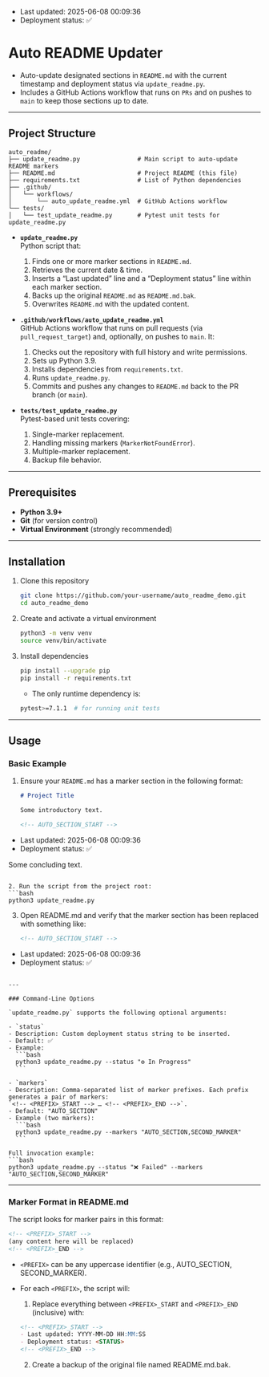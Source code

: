 <!-- AUTO_SECTION_START -->
- Last updated: 2025-06-08 00:09:36
- Deployment status: ✅
<!-- AUTO_SECTION_END -->

# Auto README Updater

- Auto-update designated sections in `README.md` with the current timestamp and deployment status via `update_readme.py`.  
- Includes a GitHub Actions workflow that runs on `PRs` and on pushes to `main` to keep those sections up to date.

---

## Project Structure

```
auto_readme/
├── update_readme.py                # Main script to auto-update README markers
├── README.md                       # Project README (this file)
├── requirements.txt                # List of Python dependencies
├── .github/
│   └── workflows/
│       └── auto_update_readme.yml  # GitHub Actions workflow
└── tests/
│   └── test_update_readme.py       # Pytest unit tests for update_readme.py
```

- **`update_readme.py`**  
  Python script that:
  1. Finds one or more marker sections in `README.md`.
  2. Retrieves the current date & time.
  3. Inserts a “Last updated” line and a “Deployment status” line within each marker section.
  4. Backs up the original `README.md` as `README.md.bak`.
  5. Overwrites `README.md` with the updated content.

- **`.github/workflows/auto_update_readme.yml`**  
  GitHub Actions workflow that runs on pull requests (via `pull_request_target`) and, optionally, on pushes to `main`. It:
  1. Checks out the repository with full history and write permissions.
  2. Sets up Python 3.9.
  3. Installs dependencies from `requirements.txt`.
  4. Runs `update_readme.py`.
  5. Commits and pushes any changes to `README.md` back to the PR branch (or `main`).

- **`tests/test_update_readme.py`**  
  Pytest-based unit tests covering:
  1. Single-marker replacement.
  2. Handling missing markers (`MarkerNotFoundError`).
  3. Multiple-marker replacement.
  4. Backup file behavior.

---

## Prerequisites

- **Python 3.9+**  
- **Git** (for version control)  
- **Virtual Environment** (strongly recommended)  

---

## Installation

1. Clone this repository
   ```bash
   git clone https://github.com/your-username/auto_readme_demo.git
   cd auto_readme_demo
   ```

2. Create and activate a virtual environment
   ```bash
   python3 -m venv venv
   source venv/bin/activate
   ```

3. Install dependencies
   ```bash
   pip install --upgrade pip
   pip install -r requirements.txt
   ```
   - The only runtime dependency is:
   ```bash
   pytest>=7.1.1  # for running unit tests
   ```

---

## Usage

### Basic Example

1. Ensure your `README.md` has a marker section in the following format:

   ```markdown
   # Project Title

   Some introductory text.

   <!-- AUTO_SECTION_START -->
- Last updated: 2025-06-08 00:09:36
- Deployment status: ✅
<!-- AUTO_SECTION_END -->

   Some concluding text.
   ```

2. Run the script from the project root:
   ```bash
   python3 update_readme.py
   ```

3. Open README.md and verify that the marker section has been replaced with something like:

   ```markdown
   <!-- AUTO_SECTION_START -->
- Last updated: 2025-06-08 00:09:36
- Deployment status: ✅
<!-- AUTO_SECTION_END -->
   ```

---

### Command-Line Options

`update_readme.py` supports the following optional arguments:

- `status`
  - Description: Custom deployment status string to be inserted.
  - Default: ✅
  - Example:
     ```bash
     python3 update_readme.py --status "⚙️ In Progress"
     ```

- `markers`
  - Description: Comma-separated list of marker prefixes. Each prefix generates a pair of markers:
`<!-- <PREFIX>_START --> … <!-- <PREFIX>_END -->`.
  - Default: "AUTO_SECTION"
  - Example (two markers):
     ```bash
     python3 update_readme.py --markers "AUTO_SECTION,SECOND_MARKER"
     ```

Full invocation example:
```bash
python3 update_readme.py --status "❌ Failed" --markers "AUTO_SECTION,SECOND_MARKER"
```

---

### Marker Format in README.md

The script looks for marker pairs in this format:

```markdown
<!-- <PREFIX>_START -->
(any content here will be replaced)
<!-- <PREFIX>_END -->
```

- `<PREFIX>` can be any uppercase identifier (e.g., AUTO_SECTION, SECOND_MARKER).
- For each `<PREFIX>`, the script will:
	1. Replace everything between `<PREFIX>_START` and `<PREFIX>_END` (inclusive) with:
   ```markdown
   <!-- <PREFIX>_START -->
   - Last updated: YYYY-MM-DD HH:MM:SS
   - Deployment status: <STATUS>
   <!-- <PREFIX>_END -->
   ```

	2. Create a backup of the original file named README.md.bak.
